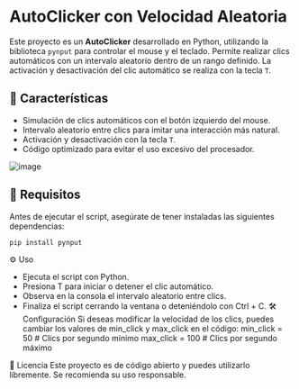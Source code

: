 # AutoClicker con Velocidad Aleatoria

Este proyecto es un **AutoClicker** desarrollado en Python, utilizando la biblioteca `pynput` para controlar el mouse y el teclado. Permite realizar clics automáticos con un intervalo aleatorio dentro de un rango definido. La activación y desactivación del clic automático se realiza con la tecla `T`.

## 🔧 Características
- Simulación de clics automáticos con el botón izquierdo del mouse.
- Intervalo aleatorio entre clics para imitar una interacción más natural.
- Activación y desactivación con la tecla `T`.
- Código optimizado para evitar el uso excesivo del procesador.

![image](https://github.com/user-attachments/assets/948fd53c-b54b-485d-a085-4d2b6b3123a0)

## 🚀 Requisitos
Antes de ejecutar el script, asegúrate de tener instaladas las siguientes dependencias:

```bash
pip install pynput
```


⚙️ Uso
- Ejecuta el script con Python.
- Presiona T para iniciar o detener el clic automático.
- Observa en la consola el intervalo aleatorio entre clics.
- Finaliza el script cerrando la ventana o deteniéndolo con Ctrl + C.
🛠️ Configuración
Si deseas modificar la velocidad de los clics, puedes cambiar los valores de min_click y max_click en el código:
min_click = 50  # Clics por segundo mínimo
max_click = 100 # Clics por segundo máximo

📝 Licencia
Este proyecto es de código abierto y puedes utilizarlo libremente. Se recomienda su uso responsable.
